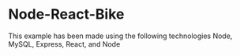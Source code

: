 # Node-React-Bike
This example has been made using the following technologies Node, MySQL, Express, React, and Node
